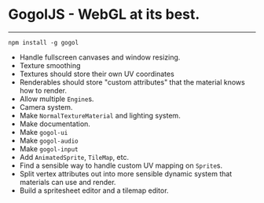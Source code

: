 # GogolJS - WebGL at its best.
------------------------------

```
npm install -g gogol
```

* Handle fullscreen canvases and window resizing.
* Texture smoothing
* Textures should store their own UV coordinates
* Renderables should store "custom attributes" that the material knows how to render.
* Allow multiple `Engine`s.
* Camera system.
* Make `NormalTextureMaterial` and lighting system.
* Make documentation.
* Make `gogol-ui`
* Make `gogol-audio`
* Make `gogol-input`
* Add `AnimatedSprite`, `TileMap`, etc.
* Find a sensible way to handle custom UV mapping on `Sprite`s.
* Split vertex attributes out into more sensible dynamic system that materials can use and render.
* Build a spritesheet editor and a tilemap editor.